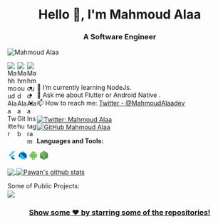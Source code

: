 <h1 align="center">Hello 👋, I'm Mahmoud Alaa</h1>
<h3 align="center">A Software Engineer </h3>


<p align="left"> <img src="https://komarev.com/ghpvc/?username=mahmoudalaa97" alt="Mahmoud Alaa" /> </p>

<a href="https://twitter.com/MahmoudAlaadev">
  <img align="left" alt="Mahhmoud Alaa Twitter" width="22px" src="https://cdn.jsdelivr.net/npm/simple-icons@v3/icons/twitter.svg" />
</a>
<a href="https://github.com/mahmoudalaa97">
  <img align="left" alt="Mahmoud Alaa Github" width="22px" src="https://cdn.jsdelivr.net/npm/simple-icons@v3/icons/github.svg" />
</a>
<a href="https://www.instagram.com/mahmoudalaadev/">
  <img align="left" alt="Mahmoud Alaa Instagram" width="22px" src="https://cdn.jsdelivr.net/npm/simple-icons@v3/icons/instagram.svg" />
</a>

<br/>
<br/>

- 🌱 I’m currently learning NodeJs.
- 💬 Ask me about Flutter or Android Native .
- 📫 How to reach me: [Twitter - @MahmoudAlaadev](https://twitter.com/MahmoudAlaadev) 

[![Twitter: Mahmoud Alaa](https://img.shields.io/twitter/follow/mahmoudalaadev?style=social)](https://twitter.com/mahmoudalaadev)
<br/>
[![GitHub Mahmoud Alaa](https://img.shields.io/github/followers/mahmoudalaa97?label=follow&style=social)](https://github.com/mahmoudalaa97)


**Languages and Tools:**  

<code><img height="20" src="https://raw.githubusercontent.com/github/explore/80688e429a7d4ef2fca1e82350fe8e3517d3494d/topics/flutter/flutter.png"></code>
<code><img height="20" src="https://raw.githubusercontent.com/github/explore/80688e429a7d4ef2fca1e82350fe8e3517d3494d/topics/dart/dart.png"></code>
<code><img height="20" src="https://raw.githubusercontent.com/github/explore/80688e429a7d4ef2fca1e82350fe8e3517d3494d/topics/android/android.png"></code>
<code><img height="20" src="https://raw.githubusercontent.com/github/explore/80688e429a7d4ef2fca1e82350fe8e3517d3494d/topics/nodejs/nodejs.png"></code>    

<a href="https://github.com/mahmoudalaa97">
  <img align="center" src="https://github-readme-stats.vercel.app/api/top-langs/?username=mahmoudalaa97&theme=dark&hide_langs_below=1" />
</a>
<a href="https://github.com/mahmoudalaa97">
 <img align="center" src="https://github-readme-stats.vercel.app/api?username=mahmoudalaa97&show_icons=true&theme=dark&line_height=27" alt="Pawan's github stats"/>
</a>

Some of Public Projects:
<br/>
<a href="https://github.com/mahmoudalaa97/FlutterLoginandSignup">
  <img align="center" src="https://github-readme-stats.vercel.app/api/pin/?username=mahmoudalaa97&repo=FlutterLoginandSignup&theme=dark" />

<div align="center">

### Show some ❤️ by starring some of the repositories!

</div>

